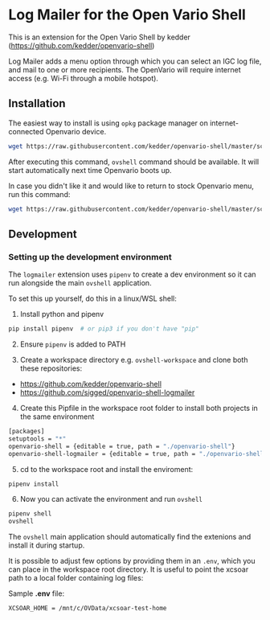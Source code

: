 # Log Mailer for the Open Vario Shell

This is an extension for the Open Vario Shell by kedder (https://github.com/kedder/openvario-shell)

Log Mailer adds a menu option through which you can select an IGC log file, and mail to one or more recipients. The OpenVario will require internet access (e.g. Wi-Fi through a mobile hotspot).

## Installation

The easiest way to install is using `opkg` package manager on
internet-connected Openvario device.

```sh
wget https://raw.githubusercontent.com/kedder/openvario-shell/master/scripts/openvario-shell-install.sh -O - | sh
```

After executing this command, `ovshell` command should be available. It will
start automatically next time Openvario boots up.

In case you didn't like it and would like to return to stock Openvario menu,
run this command:

```sh
wget https://raw.githubusercontent.com/kedder/openvario-shell/master/scripts/openvario-shell-uninstall.sh -O - | sh
```

## Development

### Setting up the development environment

The `logmailer` extension uses `pipenv` to create a dev environment so it can run alongside the main `ovshell` application. 

To set this up yourself, do this in a linux/WSL shell:

1. Install python and pipenv

```sh
pip install pipenv  # or pip3 if you don't have "pip"
```

2. Ensure `pipenv` is added to PATH

3. Create a workspace directory e.g. `ovshell-workspace` and clone both these repositories:
  - https://github.com/kedder/openvario-shell 
  - https://github.com/sigged/openvario-shell-logmailer

4. Create this Pipfile in the workspace root folder to install both projects in the same environment

```sh
[packages]
setuptools = "*"
openvario-shell = {editable = true, path = "./openvario-shell"}
openvario-shell-logmailer = {editable = true, path = "./openvario-shell-logmailer"}

```

5. cd to the workspace root and install the enviroment:

```sh
pipenv install
```

6. Now you can activate the environment and run `ovshell`

```sh
pipenv shell
ovshell
```

The `ovshell` main application should automatically find the extenions and install it during startup.

It is possible to adjust few options by providing them in an `.env`, which you can place in the workspace root directory. It is useful to point the xcsoar path to a local folder containing log files:

Sample **.env** file:
```
XCSOAR_HOME = /mnt/c/OVData/xcsoar-test-home
```

